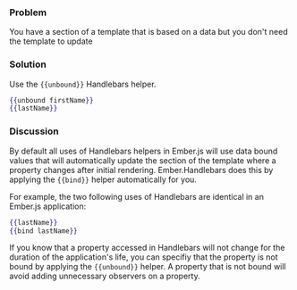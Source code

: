 ### Problem
You have a section of a template that is based on a data but you don't need the template to update

### Solution
Use the `{{unbound}}` Handlebars helper.

```handlebars
{{unbound firstName}}
{{lastName}}
```

### Discussion
By default all uses of Handlebars helpers in Ember.js will use data bound values that will automatically update
the section of the template where a property changes after initial rendering.  Ember.Handlebars does this by
applying the `{{bind}}` helper automatically for you.

For example, the two following uses of Handlebars are identical in an Ember.js application:

```handlebars
{{lastName}}
{{bind lastName}}
```

If you know that a property accessed in Handlebars will not change for the duration of the application's
life, you can specifiy that the property is not bound by applying the `{{unbound}}` helper. A property
that is not bound will avoid adding unnecessary observers on a property.


<!---#### Example

<a class="jsbin-embed" href="http://jsbin.com/sazomoceza/15/edit?output">JS Bin</a>-->
